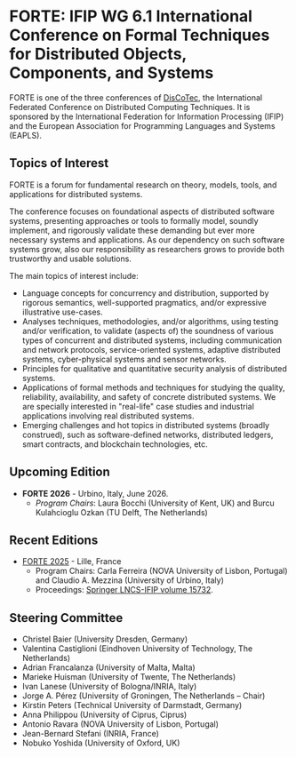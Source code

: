 # FORTE: IFIP WG 6.1 International Conference on Formal Techniques for Distributed Objects, Components, and Systems

FORTE is one of the three conferences of [DisCoTec](./../README.md), the International Federated Conference on Distributed Computing Techniques. It is sponsored by the International Federation for Information Processing (IFIP) and the European Association for Programming Languages and Systems (EAPLS).


## Topics of Interest
FORTE is a forum for fundamental research on theory, models, tools, and applications for distributed systems.

The conference focuses on foundational aspects of distributed
software systems, presenting approaches or tools to formally model,
soundly implement, and rigorously validate these demanding but ever
more necessary systems and applications. As our dependency on such
software systems grow, also our responsibility as researchers grows to
provide both trustworthy and usable solutions.

The main topics of interest include:
* Language concepts for concurrency and distribution, supported by
  rigorous semantics, well-supported pragmatics, and/or expressive
  illustrative use-cases.
* Analyses techniques, methodologies, and/or algorithms, using testing
  and/or verification, to validate (aspects of) the soundness of
  various types of concurrent and distributed systems, including
  communication and network protocols, service-oriented systems,
  adaptive distributed systems, cyber-physical systems and sensor
  networks.
* Principles for qualitative and quantitative security analysis of
  distributed systems.
* Applications of formal methods and techniques for studying the
  quality, reliability, availability, and safety of concrete
  distributed systems. We are specially interested in "real-life" case
  studies and industrial applications involving real distributed
  systems.
* Emerging challenges and hot topics in distributed systems (broadly
  construed), such as software-defined networks, distributed ledgers,
  smart contracts, and blockchain technologies, etc.

## Upcoming Edition
* **FORTE 2026** - Urbino, Italy, June 2026. <br> 
  * *Program Chairs*: Laura Bocchi (University of Kent, UK) and Burcu Kulahcioglu Ozkan (TU Delft, The Netherlands)

## Recent Editions
* [FORTE 2025](https://www.discotec.org/2025/forte) - Lille, France <br> 
  * Program Chairs: Carla Ferreira (NOVA University of Lisbon, Portugal) and 
Claudio A. Mezzina (University of Urbino, Italy)
  * Proceedings: [Springer LNCS-IFIP volume 15732](https://link.springer.com/book/10.1007/978-3-031-95497-9). 

## Steering Committee
* Christel Baier (University Dresden, Germany)
* Valentina Castiglioni (Eindhoven University of Technology, The Netherlands) 
* Adrian Francalanza (University of Malta, Malta)
* Marieke Huisman (University of Twente, The Netherlands)
* Ivan Lanese (University of Bologna/INRIA, Italy)
* Jorge A. Pérez (University of Groningen, The Netherlands – Chair) 
* Kirstin Peters (Technical University of Darmstadt, Germany) 
* Anna Philippou (University of Ciprus, Ciprus)
* Antonio Ravara (NOVA University of Lisbon, Portugal)
* Jean-Bernard Stefani (INRIA, France)
* Nobuko Yoshida (University of Oxford, UK) 

